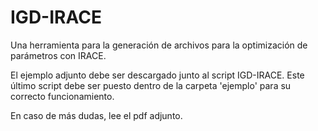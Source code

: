 # IGD-IRACE
Una herramienta para la generación de archivos para la optimización de parámetros con IRACE.

El ejemplo adjunto debe ser descargado junto al script IGD-IRACE. Este último script debe ser 
puesto dentro de la carpeta 'ejemplo' para su correcto funcionamiento.

En caso de más dudas, lee el pdf adjunto. 
